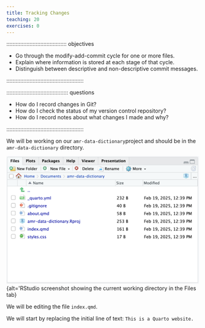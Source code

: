 ```yaml
---
title: Tracking Changes
teaching: 20
exercises: 0
---
```


::::::::::::::::::::::::::::::::::::::: objectives

- Go through the modify-add-commit cycle for one or more files.
- Explain where information is stored at each stage of that cycle.
- Distinguish between descriptive and non-descriptive commit messages.

::::::::::::::::::::::::::::::::::::::::::::::::::

:::::::::::::::::::::::::::::::::::::::: questions

- How do I record changes in Git?
- How do I check the status of my version control repository?
- How do I record notes about what changes I made and why?

::::::::::::::::::::::::::::::::::::::::::::::::::

We will be working on our `amr-data-dictionary`project and should be in the `amr-data-dictionary` directory.

![](fig/RStudio_screenshot_files.png){alt='RStudio screenshot showing the current working directory in the Files tab}

We will be editing the file `index.qmd`.


We will start by replacing the initial line of text: `This is a Quarto website.`

